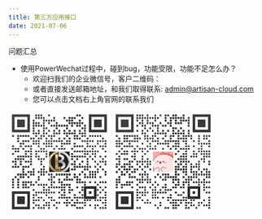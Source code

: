 ```yaml
---
title: 第三方应用接口
date: 2021-07-06
---
```



问题汇总

* 使用PowerWechat过程中，碰到bug，功能受限，功能不足怎么办？
    * 欢迎扫我们的企业微信号，客户二维码：
    * 或者直接发送邮箱地址，和我们取得联系: <admin@artisan-cloud.com>
    * 您可以点击文档右上角官网的联系我们

<img src="../../.vuepress/public/resource/image/contact-qr-matrix-x.png" witdh="200" height="200" alt="请扫我"/>

<img src="../../.vuepress/public/resource/image/contact-qr-walle.png" witdh="200" height="200" alt="请扫我"/>
